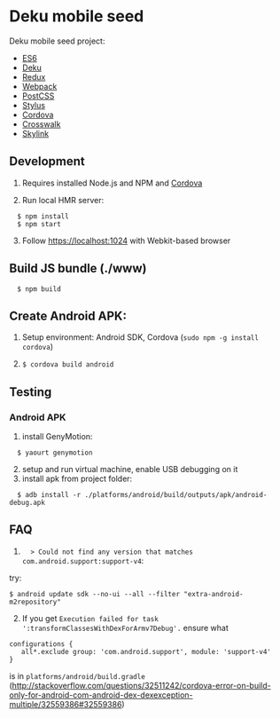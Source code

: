 # Deku mobile seed

Deku mobile seed project:

* [ES6](https://babeljs.io/)
* [Deku](https://github.com/dekujs/deku)
* [Redux](http://redux.js.org/)
* [Webpack](http://webpack.github.io/)
* [PostCSS](https://github.com/postcss/postcss)
* [Stylus](http://stylus-lang.com/)
* [Cordova](https://cordova.apache.org/)
* [Crosswalk](https://crosswalk-project.org/)
* [Skylink](http://skylink.io/)

## Development

1. Requires installed Node.js and NPM and [Cordova](https://cordova.apache.org/)

2. Run local HMR server:

```
  $ npm install
  $ npm start
```

3. Follow [https://localhost:1024](https://localhost:1024) with Webkit-based browser

## Build JS bundle (./www)

```
  $ npm build
```

## Create Android APK:

1. Setup environment: Android SDK, Cordova (`sudo npm -g install cordova`)

2. `$ cordova build android`

## Testing

### Android APK

1. install GenyMotion:
```
  $ yaourt genymotion
```
2. setup and run virtual machine, enable USB debugging on it
3. install apk from project folder:
```
  $ adb install -r ./platforms/android/build/outputs/apk/android-debug.apk
```

## FAQ

1. `  > Could not find any version that matches com.android.support:support-v4`:

try:

```
$ android update sdk --no-ui --all --filter "extra-android-m2repository"
```

2. If you get  `Execution failed for task ':transformClassesWithDexForArmv7Debug'.`
ensure what
```
configurations {
   all*.exclude group: 'com.android.support', module: 'support-v4'
}
```
is in `platforms/android/build.gradle`
(http://stackoverflow.com/questions/32511242/cordova-error-on-build-only-for-android-com-android-dex-dexexception-multiple/32559386#32559386)
